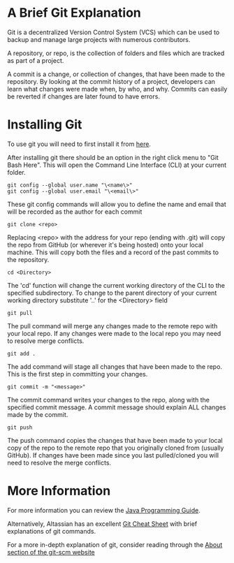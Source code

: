 # A Brief Git Explanation

Git is a decentralized Version Control System (VCS) which can be used to backup and manage large projects with numerous contributors.

A repository, or repo, is the collection of folders and files which are tracked as part of a project.

A commit is a change, or collection of changes, that have been made to the
repository. By looking at the commit history of a project, developers can learn
what changes were made when, by who, and why.  Commits can easily be reverted if changes are later found to have errors.

# Installing Git

To use git you will need to first install it from [here](https://git-scm.com/downloads).

After installing git there should be an option in the right click menu to "Git Bash Here".  This will open the Command Line Interface (CLI) at your current folder.

    git config --global user.name "\<name\>"
    git config --global user.email "\<email\>"

These git config commands will allow you to define the name and email that will be recorded as the author for each commit

    git clone <repo>

Replacing \<repo\> with the address for your repo (ending with .git) will copy the repo from GitHub (or wherever it's being hosted) onto your local machine.  This will copy both the files and a record of the past commits to the repository.

    cd <Directory>

The 'cd' function will change the current working directory of the CLI to the specified subdirectory.  To change to the parent directory of your current working directory substitute '..' for the \<Directory\> field

    git pull

The pull command will merge any changes made to the remote repo with your local repo.  If any changes were made to the local repo you may need to resolve merge conflicts.

    git add .

The add command will stage all changes that have been made to the repo.  This is the first step in committing your changes.

    git commit -m "<message>"

The commit command writes your changes to the repo, along with the specified commit message.  A commit message should explain ALL changes made by the commit.

    git push

The push command copies the changes that have been made to your local copy of the repo to the remote repo that you originally cloned from (usually GitHub).  If changes have been made since you last pulled/cloned you will need to resolve the merge conflicts.

# More Information

For more information you can review the [Java Programming Guide](https://docs.google.com/presentation/d/1sSDVGMIaUvd3fiOjg9cdvbgQqJr7okUbFaYOy3HcV6s/edit?usp=sharing).

Alternatively, Altassian has an excellent [Git Cheat Sheet](https://www.atlassian.com/dam/jcr:8132028b-024f-4b6b-953e-e68fcce0c5fa/atlassian-git-cheatsheet.pdf) with brief explanations of git commands.

For a more in-depth explanation of git, consider reading through the [About section of the git-scm website](https://git-scm.com/about)



